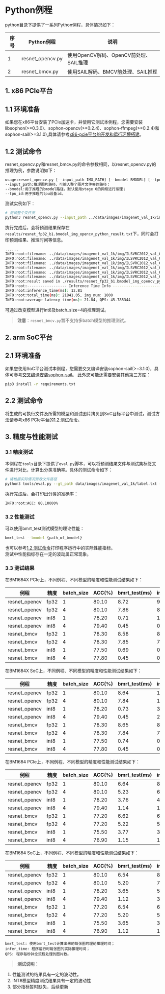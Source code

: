 # Python例程

python目录下提供了一系列Python例程，具体情况如下：

| 序号   | Python例程      | 说明                                |
| ---- | ---------------- | -----------------------------------  |
| 1    | resnet_opencv.py | 使用OpenCV解码、OpenCV前处理、SAIL推理 |
| 2    | resnet_bmcv.py   | 使用SAIL解码、BMCV前处理、SAIL推理     |

## 1. x86 PCIe平台
## 1.1 环境准备
如果您在x86平台安装了PCIe加速卡，并使用它测试本例程，您需要安装libsophon(>=0.3.0)、sophon-opencv(>=0.2.4)、sophon-ffmpeg(>=0.2.4)和sophon-sail(>=3.1.0),具体请参考[x86-pcie平台的开发和运行环境搭建](../../../docs/Environment_Install_Guide.md#2-x86-pcie平台的开发和运行环境搭建)。

## 1.2 测试命令
resnet_opencv.py和resnet_bmcv.py的命令参数相同，以resnet_opencv.py的推理为例，参数说明如下：

```bash
usage:resnet_opencv.py [--input_path IMG_PATH] [--bmodel BMODEL] [--tpu_id TPU]
--input_path:推理图片路径，可输入整个图片文件夹的路径；
--bmodel:用于推理的bmodel路径，默认使用stage 0的网络进行推理；
--tpu_id:用于推理的tpu设备id。
```

测试实例如下：
```bash
# 测试整个文件夹
python3 resnet_opencv.py --input_path ../data/images/imagenet_val_1k/img --bmodel ../data/models/BM1684X/resnet_fp32_b1.bmodel --tpu_id 0
```

执行完成后，会将预测结果保存在`results/resnet_fp32_b1.bmodel_img_opencv_python_result.txt`下，同时会打印预测结果、推理时间等信息。

```bash
......
INFO:root:filename: ../data/images/imagenet_val_1k/img/ILSVRC2012_val_00038219.JPEG, res: (419, 0.15843831)
INFO:root:filename: ../data/images/imagenet_val_1k/img/ILSVRC2012_val_00041825.JPEG, res: (788, 0.41158476)
INFO:root:filename: ../data/images/imagenet_val_1k/img/ILSVRC2012_val_00041938.JPEG, res: (849, 0.38458076)
INFO:root:filename: ../data/images/imagenet_val_1k/img/ILSVRC2012_val_00017071.JPEG, res: (933, 0.45050952)
INFO:root:filename: ../data/images/imagenet_val_1k/img/ILSVRC2012_val_00043924.JPEG, res: (343, 0.37661916)
INFO:root:filename: ../data/images/imagenet_val_1k/img/ILSVRC2012_val_00033817.JPEG, res: (77, 0.18264356)
INFO:root:result saved in ./results/resnet_fp32_b1.bmodel_img_opencv_python_result.txt
INFO:root:------------------ Inference Time Info ----------------------
INFO:root:inference_time(ms): 12.81
INFO:root:total_time(ms): 21841.05, img_num: 1000
INFO:root:average latency time(ms): 21.84, QPS: 45.785344
```

可通过改变模型进行int8及batch_size=4的推理测试。
> **注意**：`resnet_bmcv.py`暂不支持多batch模型的推理测试。


## 2. arm SoC平台
## 2.1 环境准备

如果您使用SoC平台测试本例程，您需要交叉编译安装sophon-sail(>=3.1.0)，具体可参考[交叉编译安装sophon-sail](../../../docs/Environment_Install_Guide.md#32-交叉编译安装sophon-sail)。
此外您可能还需要安装其他第三方库：

```bash
pip3 install -r requirements.txt
```

## 2.2 测试命令

将生成的可执行文件及所需的模型和测试图片拷贝到SoC目标平台中测试，测试方法请参考x86 PCIe平台的[1.2 测试命令](#12-测试命令)。

## 3. 精度与性能测试
### 3.1 精度测试
本例程在`tools`目录下提供了`eval.py`脚本，可以将预测结果文件与测试集标签文件进行对比，计算出分类准确率。具体的测试命令如下：
```bash
# 请根据实际情况修改文件路径
python3 tools/eval.py --gt_path data/images/imagenet_val_1k/label.txt --pred_path python/results/resnet_fp32_b1.bmodel_img_opencv_python_result.txt
```
执行完成后，会打印出分类的准确率：
```bash
INFO:root:ACC: 80.10000%
```
### 3.2 性能测试

可以使用bmrt_test测试模型的理论性能：
```bash
bmrt_test --bmodel {path_of_bmodel}
```
也可以参考[1.2 测试命令](#12-测试命令)打印程序运行中的实际性能指标。  
测试中性能指标存在一定的波动属正常现象。

### 3.3 测试结果

在BM1684X PCIe上，不同例程、不同模型的精度和性能测试结果如下：

| 例程          | 精度 | batch_size | ACC(%) | bmrt_test(ms) | infer_time(ms) | QPS    |
| ------------- | ---- | ---------- | ------ | ------------- | -------------- | ------ |
| resnet_opencv | fp32 | 1          | 80.10  | 8.72          | 9.92           | 47.27  |
| resnet_opencv | fp32 | 4          | 80.10  | 7.86          | 8.43           | 61.80  |
| resnet_opencv | int8 | 1          | 78.20  | 0.71          | 1.27           | 165.29 |
| resnet_opencv | int8 | 4          | 79.40  | 0.45          | 0.95           | 195.65 |
| resnet_bmcv   | fp32 | 1          | 78.30  | 8.58          | 8.87           | 76.59  |
| resnet_bmcv   | fp32 | 4          | 78.30  | 7.85          | 7.89           | 86.32  |
| resnet_bmcv   | int8 | 1          | 77.50  | 0.69          | 0.91           | 210.59 |
| resnet_bmcv   | int8 | 4          | 77.80  | 0.45          | 0.48           | 270.40 |

在BM1684X SoC上，不同例程、不同模型的精度和性能测试结果如下：

| 例程          | 精度 | batch_size | ACC(%) | bmrt_test(ms) | infer_time(ms) | QPS    |
| ------------- | ---- | ---------- | ------ | ------------- | -------------- | ------ |
| resnet_opencv | fp32 | 1          | 80.10  | 8.64          | 11.18          | 32.15  |
| resnet_opencv | fp32 | 4          | 80.10  | 7.84          | 10.07          | 35.72  |
| resnet_opencv | int8 | 1          | 78.20  | 0.73          | 3.11           | 46.38  |
| resnet_opencv | int8 | 4          | 79.40  | 0.45          | 2.64           | 48.53  |
| resnet_bmcv   | fp32 | 1          | 78.30  | 8.65          | 8.74           | 82.59  |
| resnet_bmcv   | fp32 | 4          | 78.30  | 7.84          | 7.86           | 94.25  |
| resnet_bmcv   | int8 | 1          | 77.50  | 0.74          | 0.83           | 237.65 |
| resnet_bmcv   | int8 | 4          | 77.80  | 0.45          | 0.47           | 309.94 |

在BM1684 PCIe上，不同例程、不同模型的精度和性能测试结果如下：

| 例程          | 精度 | batch_size | ACC(%) | bmrt_test(ms) | infer_time(ms) | QPS    |
| ------------- | ---- | ---------- | ------ | ------------- | -------------- | ------ |
| resnet_opencv | fp32 | 1          | 80.10  | 6.64          | 8.08           | 53.70  |
| resnet_opencv | fp32 | 4          | 80.10  | 5.23          | 6.35           | 68.82  |
| resnet_opencv | int8 | 1          | 78.20  | 3.76          | 4.91           | 76.36  |
| resnet_opencv | int8 | 4          | 79.40  | 1.14          | 1.90           | 145.11 |
| resnet_bmcv   | fp32 | 1          | 77.20  | 6.62          | 6.78           | 98.60  |
| resnet_bmcv   | fp32 | 4          | 77.20  | 5.22          | 5.26           | 121.25 |
| resnet_bmcv   | int8 | 1          | 75.50  | 3.77          | 3.86           | 138.89 |
| resnet_bmcv   | int8 | 4          | 76.90  | 1.15          | 1.17           | 240.95 |

在BM1684 SoC上，不同例程、不同模型的精度和性能测试结果如下：

| 例程          | 精度 | batch_size | ACC(%) | bmrt_test(ms) | infer_time(ms) | QPS    |
| ------------- | ---- | ---------- | ------ | ------------- | -------------- | ------ |
| resnet_opencv | fp32 | 1          | 80.10  | 6.54          | 8.94           | 36.23  |
| resnet_opencv | fp32 | 4          | 80.10  | 5.20          | 7.30           | 39.27  |
| resnet_opencv | int8 | 1          | 78.20  | 3.65          | 5.91           | 40.63  |
| resnet_opencv | int8 | 4          | 79.40  | 1.12          | 3.21           | 46.77  |
| resnet_bmcv   | fp32 | 1          | 77.20  | 6.54          | 6.61           | 91.82  |
| resnet_bmcv   | fp32 | 4          | 77.20  | 5.20          | 5.22           | 113.18 |
| resnet_bmcv   | int8 | 1          | 75.50  | 3.65          | 3.75           | 124.65 |
| resnet_bmcv   | int8 | 4          | 76.90  | 1.12          | 1.15           | 209.22 |

```
bmrt_test: 使用bmrt_test计算出来的每张图的理论推理时间；
infer_time: 程序运行时每张图的实际推理时间；
QPS: 程序每秒钟全流程处理的图片数。
```

> **测试说明**：  
1. 性能测试的结果具有一定的波动性。
2. INT8模型精度测试结果具有一定的波动性
3. 部分指标暂时缺失，后续更新

